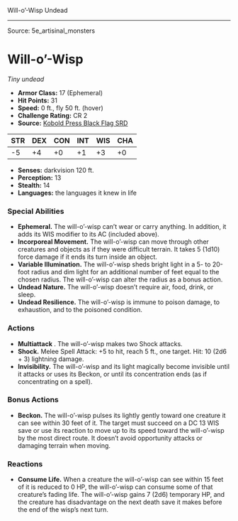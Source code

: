 <MonsterName/>Will-o’-Wisp</MonsterName>
<CreatureType/>Undead</CreatureType>



---

Source: 5e_artisinal_monsters

# Will-o’-Wisp

*Tiny undead*

- **Armor Class:** 17 (Ephemeral)
- **Hit Points:** 31
- **Speed:** 0 ft., fly 50 ft. (hover)
- **Challenge Rating:** CR 2
- **Source:** [Kobold Press Black Flag SRD](https://koboldpress.com/black-flag-roleplaying/)

| STR | DEX | CON | INT | WIS | CHA |
| --- | --- | --- | --- | --- | --- |
| -5 | +4 | +0 | +1 | +3 | +0 |

- **Senses:** darkvision 120 ft.
- **Perception:** 13
- **Stealth:** 14
- **Languages:** the languages it knew in life

### Special Abilities

- **Ephemeral.** The will-o’-wisp can’t wear or carry anything. In addition, it adds its WIS modifier to its AC (included above).
- **Incorporeal Movement.** The will-o’-wisp can move through other creatures and objects as if they were difficult terrain. It takes 5 (1d10) force damage if it ends its turn inside an object.
- **Variable Illumination.** The will-o’-wisp sheds bright light in a 5- to 20-foot radius and dim light for an additional number of feet equal to the chosen radius. The will-o’-wisp can alter the radius as a bonus action.
- **Undead Nature.** The will-o’-wisp doesn’t require air, food, drink, or sleep.
- **Undead Resilience.** The will-o’-wisp is immune to poison damage, to exhaustion, and to the poisoned condition.

### Actions

- **Multiattack** . The will-o’-wisp makes two Shock attacks.
- **Shock.** Melee Spell Attack: +5 to hit, reach 5 ft., one target. Hit: 10 (2d6 + 3) lightning damage.
- **Invisibility.** The will-o’-wisp and its light magically become invisible until it attacks or uses its Beckon, or until its concentration ends (as if concentrating on a spell).

### Bonus Actions

- **Beckon.** The will-o’-wisp pulses its lightly gently toward one creature it can see within 30 feet of it. The target must succeed on a DC 13 WIS save or use its reaction to move up to its speed toward the will-o’-wisp by the most direct route. It doesn’t avoid opportunity attacks or damaging terrain when moving.

### Reactions

- **Consume Life.** When a creature the will-o’-wisp can see within 15 feet of it is reduced to 0 HP, the will-o’-wisp can consume some of that creature’s fading life. The will-o’-wisp gains 7 (2d6) temporary HP, and the creature has disadvantage on the next death save it makes before the end of the wisp’s next turn.




